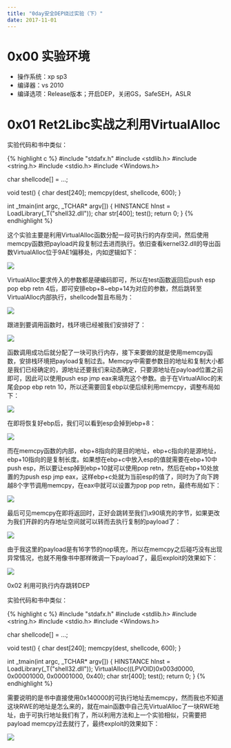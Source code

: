 ```yaml
---
title: "0day安全DEP绕过实验（下）"
date: 2017-11-01
---
```


# 0x00 实验环境

* 操作系统：xp sp3
* 编译器：vs 2010
* 编译选项：Release版本；开启DEP，关闭GS，SafeSEH，ASLR

# 0x01 Ret2Libc实战之利用VirtualAlloc

实验代码和书中类似：

{% highlight c %}
#include "stdafx.h"
#include <stdlib.h>
#include <string.h>
#include <stdio.h>
#include <Windows.h>

char shellcode[] = …;

void test()
{
	char dest[240];
	memcpy(dest, shellcode, 600);
}


int _tmain(int argc, _TCHAR* argv[])
{
	HINSTANCE hInst = LoadLibrary(_T("shell32.dll"));
	char str[400];
	test();
	return 0;
}
{% endhighlight %}

这个实验主要是利用VirtualAlloc函数分配一段可执行的内存空间，然后使用memcpy函数把payload片段复制过去进而执行。依旧查看kernel32.dll的导出函数VirtualAlloc位于9AE1偏移处，内如逻辑如下：

![][1]

VirtualAlloc要求传入的参数都是硬编码即可，所以在test函数返回后push esp pop ebp retn 4后，即可安排ebp+8~ebp+14为对应的参数，然后跳转至VirtualAlloc内部执行，shellcode暂且布局为：

![][2]

跟进到要调用函数时，栈环境已经被我们安排好了：

![][3]

函数调用成功后就分配了一块可执行内存，接下来要做的就是使用memcpy函数，安排栈环境把payload复制过去。Memcpy中需要参数目的地址和复制大小都是我们已经确定的，源地址还要我们来动态确定，只要源地址在payload位置之前即可，因此可以使用push esp jmp eax来填充这个参数。由于在VirtualAlloc的末尾会pop ebp retn 10，所以还需要回复ebp以便后续利用memcpy，调整布局如下：

![][4]

在即将恢复好ebp后，我们可以看到esp会掉到ebp+8：

![][5]

而在memcpy函数的内部，ebp+8指向的是目的地址，ebp+c指向的是源地址，ebp+10指向的是复制长度。如果想在ebp+c中放入esp的值就需要在ebp+10中push esp，所以要让esp掉到ebp+10就可以使用pop retn，然后在ebp+10处放置的为push esp jmp eax，这样ebp+c处就为当前esp的值了，同时为了向下跨越8个字节调用memcpy，在eax中就可以设置为pop pop retn，最终布局如下：

![][6]

最后可见memcpy在即将返回时，正好会跳转至我们\x90填充的字节，如果更改为我们开辟的内存地址空间就可以转而去执行复制的payload了：

![][7]

由于我这里的payload是有16字节的nop填充，所以在memcpy之后碰巧没有出现异常情况，也就不用像书中那样微调一下payload了，最后exploit的效果如下：

![][8]

0x02 利用可执行内存跳转DEP

实验代码和书中类似：

{% highlight c %}
#include "stdafx.h"
#include <stdlib.h>
#include <string.h>
#include <stdio.h>
#include <Windows.h>

char shellcode[] = …;

void test()
{
	char dest[240];
	memcpy(dest, shellcode, 600);
}


int _tmain(int argc, _TCHAR* argv[])
{
	HINSTANCE hInst = LoadLibrary(_T("shell32.dll"));
	VirtualAlloc((LPVOID)0x003d0000, 0x00001000, 0x00001000, 0x40);
	char str[400];
	test();
	return 0;
}
{% endhighlight %}

需要说明的是书中直接使用0x140000的可执行地址去memcpy，然而我也不知道这块RWE的地址是怎么来的，就在main函数中自己先VirtualAlloc了一块RWE地址，由于可执行地址我们有了，所以利用方法和上一个实验相似，只需要把payload memcpy过去就行了，最终exploit的效果如下：

![][9]

[1]: http://ojyzyrhpd.bkt.clouddn.com/20171101/1.png
[2]: http://ojyzyrhpd.bkt.clouddn.com/20171101/2.png
[3]: http://ojyzyrhpd.bkt.clouddn.com/20171101/3.png
[4]: http://ojyzyrhpd.bkt.clouddn.com/20171101/4.png
[5]: http://ojyzyrhpd.bkt.clouddn.com/20171101/5.png
[6]: http://ojyzyrhpd.bkt.clouddn.com/20171101/6.png
[7]: http://ojyzyrhpd.bkt.clouddn.com/20171101/7.png
[8]: http://ojyzyrhpd.bkt.clouddn.com/20171101/8.png
[9]: http://ojyzyrhpd.bkt.clouddn.com/20171101/9.png

